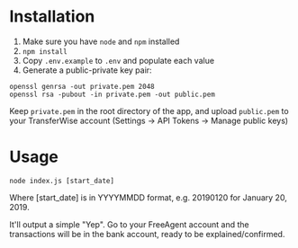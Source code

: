 # Installation

1. Make sure you have `node` and `npm` installed
2. `npm install`
3. Copy `.env.example` to `.env` and populate each value
4. Generate a public-private key pair:

```
openssl genrsa -out private.pem 2048
openssl rsa -pubout -in private.pem -out public.pem
```

Keep `private.pem` in the root directory of the app, and upload `public.pem` to your TransferWise account (Settings -> API Tokens -> Manage public keys)

# Usage

`node index.js [start_date]`

Where [start_date] is in YYYYMMDD format, e.g. 20190120 for January 20, 2019.

It'll output a simple "Yep". Go to your FreeAgent account and the transactions will be in the bank account, ready to be explained/confirmed.
